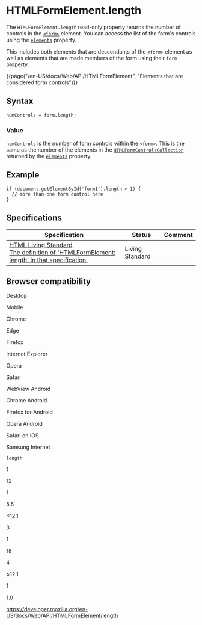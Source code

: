 # HTMLFormElement.length

The `HTMLFormElement.length` read-only property returns the number of controls in the [`<form>`](https://developer.mozilla.org/en-US/docs/Web/HTML/Element/form) element. You can access the list of the form's controls using the [`elements`](elements) property.

This includes both elements that are descendants of the `<form>` element as well as elements that are made members of the form using their `form` property.

{{page("/en-US/docs/Web/API/HTMLFormElement", "Elements that are considered form controls")}}

## Syntax

    numControls = form.length;

### Value

`numControls` is the number of form controls within the `<form>`. This is the same as the number of the elements in the [`HTMLFormControlsCollection`](../htmlformcontrolscollection) returned by the [`elements`](elements) property.

## Example

    if (document.getElementById('form1').length > 1) {
      // more than one form control here
    }

## Specifications

<table><thead><tr class="header"><th>Specification</th><th>Status</th><th>Comment</th></tr></thead><tbody><tr class="odd"><td><a href="https://html.spec.whatwg.org/multipage/#dom-form-length">HTML Living Standard<br />
<span class="small">The definition of 'HTMLFormElement: length' in that specification.</span></a></td><td><span class="spec-living">Living Standard</span></td><td></td></tr></tbody></table>

## Browser compatibility

Desktop

Mobile

Chrome

Edge

Firefox

Internet Explorer

Opera

Safari

WebView Android

Chrome Android

Firefox for Android

Opera Android

Safari on IOS

Samsung Internet

`length`

1

12

1

5.5

≤12.1

3

1

18

4

≤12.1

1

1.0

<a href="https://developer.mozilla.org/en-US/docs/Web/API/HTMLFormElement/length" class="_attribution-link">https://developer.mozilla.org/en-US/docs/Web/API/HTMLFormElement/length</a>
